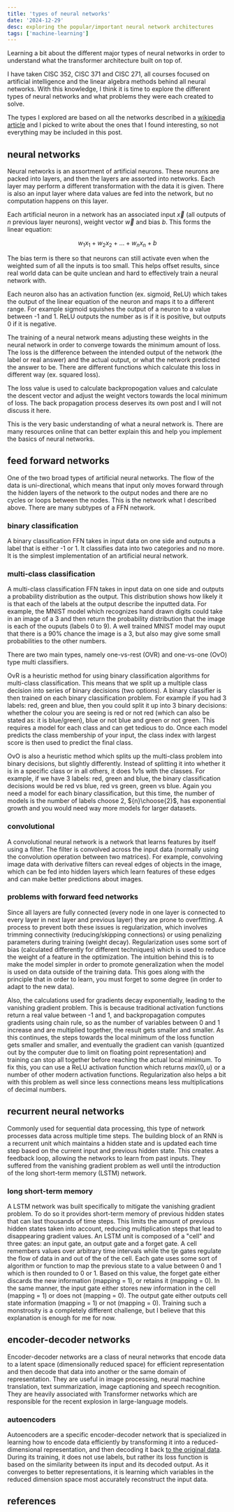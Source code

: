 ```yaml
---
title: 'types of neural networks'
date: '2024-12-29'
desc: exploring the popular/important neural network architectures
tags: ['machine-learning']
---
```


Learning a bit about the different major types of neural networks in order to understand what the transformer architecture built on top of.

I have taken CISC 352, CISC 371 and CISC 271, all courses focused on artificial intelligence and the linear algebra methods behind all neural networks. With this knowledge, I think it is time to explore the different types of neural networks and what problems they were each created to solve.

The types I explored are based on all the networks described in a [wikipedia article][1] and I picked to write about the ones that I found interesting, so not everything may be included in this post.

<!-- ## table of contents


1. [neural networks](#neural-networks)
2. [basic feed forward networks](#feed-forward-networks)
    1. [binary classification]()
    3. [convolutional](#convolutional)
3. [recurrent neural networks](#recurrent-neural-networks)
    1. [boltzmann machine](#boltzmann-machine)
    2. [long short-term memory](#long-short-term-memory)
    3. [stochastic](#stochastic)
4. [radial basis function](#radial-basis-function)
5. [modular neural networks](#modular-neural-networks)
    1. [committee of machines](#committee-of-machines)
6. [physical neural networks](#physical-neural-networks)
7. [encoder-decoder networks](#encoder-decoder-networks)
    1. [autoencoder](#autoencoders) -->


## neural networks

Neural networks is an assortment of artificial neurons. These neurons are packed into layers, and then the layers are assorted into networks. Each layer may perform a different transformation with the data it is given. There is also an input layer where data values are fed into the network, but no computation happens on this layer.

Each artificial neuron in a network has an associated input $\vec{x}$ (all outputs of $n$ previous layer neurons), weight vector $\vec{w}$ and bias $b$. This forms the linear equation:

$$ w_1 x_1 + w_2 x_2 + ... + w_n x_n + b $$

The bias term is there so that neurons can still activate even when the weighted sum of all the inputs is too small. This helps offset results, since real world data can be quite unclean and hard to effectively train a neural network with.

Each neuron also has an activation function (ex. sigmoid, ReLU) which takes the output of the linear equation of the neuron and maps it to a different range. For example sigmoid squishes the output of a neuron to a value between -1 and 1. ReLU outputs the number as is if it is positive, but outputs 0 if it is negative.

The training of a neural network means adjusting these weights in the neural network in order to converge towards the minimum amount of loss. The loss is the difference between the intended output of the network (the label or real answer) and the actual output, or what the network predicted the answer to be. There are different functions which calculate this loss in different way (ex. squared loss).

The loss value is used to calculate backpropogation values and calculate the descent vector and adjust the weight vectors towards the local minimum of loss. The back propagation process deserves its own post and I will not discuss it here.

This is the very basic understanding of what a neural network is. There are many resources online that can better explain this and help you implement the basics of neural networks.


## feed forward networks

One of the two broad types of artificial neural networks. The flow of the data is uni-directional, which means that input only moves forward through the hidden layers of the network to the output nodes and there are no cycles or loops between the nodes. This is the network what I described above. There are many subtypes of a FFN network.

### binary classification

A binary classification FFN takes in input data on one side and outputs a label that is either -1 or 1. It classifies data into two categories and no more. It is the simplest implementation of an artificial neural network.

### multi-class classification

A multi-class classification FFN takes in input data on one side and outputs a probability distribution as the output. This distribution shows how likely it is that each of the labels at the output describe the inputted data. For example, the MNIST model which recognizes hand drawn digits could take in an image of a 3 and then return the probability distribution that the image is each of the ouputs (labels 0 to 9). A well trained MNIST model may ouput that there is a 90% chance the image is a 3, but also may give some small probabilities to the other numbers.

There are two main types, namely one-vs-rest (OVR) and one-vs-one (OvO) type multi classifiers. 

OvR is a heuristic method for using binary classification algorithms for multi-class classification. This means that we split up a multiple class decision into series of binary decisions (two options). A binary classifier is then trained on each binary classification problem. For example if you had 3 labels: red, green and blue, then you could split it up into 3 binary decisions: whether the colour you are seeing is red or not red (which can also be stated as: it is blue/green), blue or not blue and green or not green. This requires a model for each class and can get tedious to do. Once each model predicts the class membership of your input, the class index with largest score is then used to predict the final class.

OvO is also a heuristic method which splits up the multi-class problem into binary decisions, but slightly differently. Instead of splitting it into whether it is in a specific class or in all others, it does 1v1s with the classes. For example, if we have 3 labels: red, green and blue, the binary classification decisions would be red vs blue, red vs green, green vs blue. Again you need a model for each binary classification, but this time, the number of models is the number of labels choose 2, ${n}\choose{2}$, has exponential growth and you would need way more models for larger datasets.

### convolutional

A convolutional neural network is a network that learns features by itself using a filter. The filter is convolved across the input data (normally using the convolution operation between two matrices). For example, convolving image data with derivative filters can reveal edges of objects in the image, which can be fed into hidden layers which learn features of these edges and can make better predictions about images.

### problems with forward feed networks

Since all layers are fully connected (every node in one layer is connected to every layer in next layer and previous layer) they are prone to overfitting. A process to prevent both these issues is regularization, which involves trimming connectivity (reducing/skipping connections) or using penalizing parameters during training (weight decay). Regularization uses some sort of bias (calculated differently for different techniques) which is used to reduce the weight of a feature in the optimization. The intuition behind this is to make the model simpler in order to promote generalization when the model is used on data outside of the training data. This goes along with the principle that in order to learn, you must forget to some degree (in order to adapt to the new data).

Also, the calculations used for gradients decay exponentially, leading to the vanishing gradient problem. This is because traditional activation functions return a real value between -1 and 1, and backpropagation computes gradients using chain rule, so as the number of variables between 0 and 1 increase and are multiplied together, the result gets smaller and smaller. As this continues, the steps towards the local minimum of the loss function gets smaller and smaller, and eventually the gradient can vanish (quantized out by the computer due to limit on floating point representation) and training can stop all together before reaching the actual local minimum. To fix this, you can use a ReLU activation function which returns $max(0, u)$ or a number of other modern activation functions. Regularization also helps a bit with this problem as well since less connections means less multiplications of decimal numbers.

## recurrent neural networks

Commonly used for sequential data processing, this type of network processes data across multiple time steps. The building block of an RNN is a recurrent unit which maintains a hidden state and is updated each time step based on the current input and previous hidden state. This creates a feedback loop, allowing the networks to learn from past inputs. They suffered from the vanishing gradient problem as well until the introduction of the long short-term memory (LSTM) network.

### long short-term memory

A LSTM network was built specifically to mitigate the vanishing gradient problem. To do so it provides short-term memory of previous hidden states that can last thousands of time steps. This limits the amount of previous hidden states taken into account, reducing multiplication steps that lead to disappearing gradient values. An LSTM unit is composed of a "cell" and three gates: an input gate, an output gate and a forget gate. A cell remembers values over arbitrary time intervals while the tje gates regulate the flow of data in and out of the of the cell. Each gate uses some sort of algorithm or function to map the previous state to a value between 0 and 1 which is then rounded to 0 or 1. Based on this value, the forget gate either discards the new information (mapping = 1), or retains it (mapping = 0). In the same manner, the input gate either stores new information in the cell (mapping = 1) or does not (mapping = 0). The output gate either outputs cell state information (mapping = 1) or not (mapping = 0). Training such a monstrosity is a completely different challenge, but I believe that this explanation is enough for me for now.

<!-- ### stochastic -->

## encoder-decoder networks

Encoder-decoder networks are a class of neural networks that encode data to a latent space (dimensionally reduced space) for efficient representation and then decode that data into another or the same domain of representation. They are useful in image processing, neural machine translation, text summarization, image captioning and speech recognition. They are heavily associated with Transformer networks which are responsible for the recent explosion in large-language models.

### autoencoders

Autoencoders are a specific encoder-decoder network that is specialized in learning how to encode data efficiently by transforming it into a reduced-dimensional representation, and then decoding it back <u>to the original data</u>. During its training, it does not use labels, but rather its loss function is based on the similarity between its input and its decoded output. As it converges to better representations, it is learning which variables in the reduced dimension space most accurately reconstruct the input data.

<!-- ## radial basis function
## modular neural networks
### committee of machines
## physical neural networks -->

## references

[1]: https://en.wikipedia.org/wiki/Types_of_artificial_neural_networks
[2]: https://en.wikipedia.org/wiki/Feedforward_neural_network